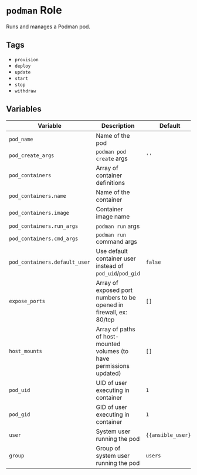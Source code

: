 # `podman` Role

Runs and manages a Podman pod.

## Tags

- `provision`
- `deploy`
- `update`
- `start`
- `stop`
- `withdraw`

## Variables

| Variable                      | Description                                                          | Default            |
| ----------------------------- | -------------------------------------------------------------------- | ------------------ |
| `pod_name`                    | Name of the pod                                                      |                    |
| `pod_create_args`             | `podman pod create` args                                             | `''`               |
| `pod_containers`              | Array of container definitions                                       |                    |
| `pod_containers.name`         | Name of the container                                                |                    |
| `pod_containers.image`        | Container image name                                                 |                    |
| `pod_containers.run_args`     | `podman run` args                                                    |                    |
| `pod_containers.cmd_args`     | `podman run` command args                                            |                    |
| `pod_containers.default_user` | Use default container user instead of `pod_uid`/`pod_gid`            | `false`            |
| `expose_ports`                | Array of exposed port numbers to be opened in firewall, ex: 80/tcp   | `[]`               |
| `host_mounts`                 | Array of paths of host-mounted volumes (to have permissions updated) | `[]`               |
| `pod_uid`                     | UID of user executing in container                                   | `1`                |
| `pod_gid`                     | GID of user executing in container                                   | `1`                |
| `user`                        | System user running the pod                                          | `{{ansible_user}}` |
| `group`                       | Group of system user running the pod                                 | `users`            |
